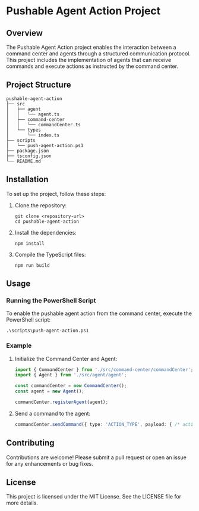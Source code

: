 # Pushable Agent Action Project

## Overview
The Pushable Agent Action project enables the interaction between a command center and agents through a structured communication protocol. This project includes the implementation of agents that can receive commands and execute actions as instructed by the command center.

## Project Structure
```
pushable-agent-action
├── src
│   ├── agent
│   │   └── agent.ts
│   ├── command-center
│   │   └── commandCenter.ts
│   └── types
│       └── index.ts
├── scripts
│   └── push-agent-action.ps1
├── package.json
├── tsconfig.json
└── README.md
```

## Installation
To set up the project, follow these steps:

1. Clone the repository:
   ```
   git clone <repository-url>
   cd pushable-agent-action
   ```

2. Install the dependencies:
   ```
   npm install
   ```

3. Compile the TypeScript files:
   ```
   npm run build
   ```

## Usage
### Running the PowerShell Script
To enable the pushable agent action from the command center, execute the PowerShell script:
```
.\scripts\push-agent-action.ps1
```

### Example
1. Initialize the Command Center and Agent:
   ```typescript
   import { CommandCenter } from './src/command-center/commandCenter';
   import { Agent } from './src/agent/agent';

   const commandCenter = new CommandCenter();
   const agent = new Agent();

   commandCenter.registerAgent(agent);
   ```

2. Send a command to the agent:
   ```typescript
   commandCenter.sendCommand({ type: 'ACTION_TYPE', payload: { /* action data */ } });
   ```

## Contributing
Contributions are welcome! Please submit a pull request or open an issue for any enhancements or bug fixes.

## License
This project is licensed under the MIT License. See the LICENSE file for more details.
